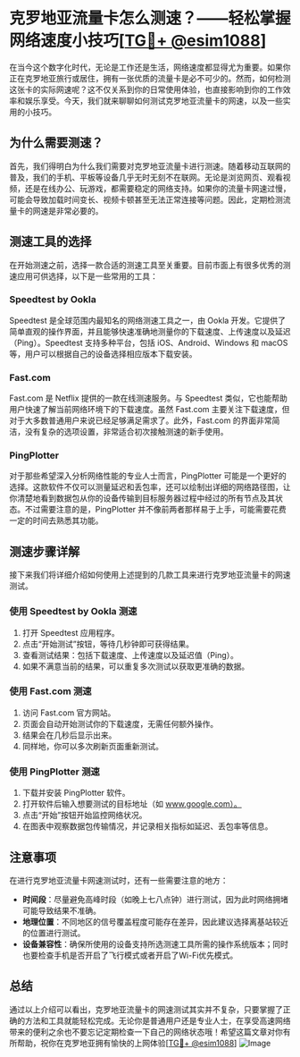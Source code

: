 # 克罗地亚流量卡怎么测速？——轻松掌握网络速度小技巧[[TG💪+ @esim1088](https://t.me/s/esim1088)]

在当今这个数字化时代，无论是工作还是生活，网络速度都显得尤为重要。如果你正在克罗地亚旅行或居住，拥有一张优质的流量卡是必不可少的。然而，如何检测这张卡的实际网速呢？这不仅关系到你的日常使用体验，也直接影响到你的工作效率和娱乐享受。今天，我们就来聊聊如何测试克罗地亚流量卡的网速，以及一些实用的小技巧。

## 为什么需要测速？

首先，我们得明白为什么我们需要对克罗地亚流量卡进行测速。随着移动互联网的普及，我们的手机、平板等设备几乎无时无刻不在联网。无论是浏览网页、观看视频，还是在线办公、玩游戏，都需要稳定的网络支持。如果你的流量卡网速过慢，可能会导致加载时间变长、视频卡顿甚至无法正常连接等问题。因此，定期检测流量卡的网速是非常必要的。

## 测速工具的选择

在开始测速之前，选择一款合适的测速工具至关重要。目前市面上有很多优秀的测速应用可供选择，以下是一些常用的工具：

### Speedtest by Ookla

Speedtest 是全球范围内最知名的网络测速工具之一，由 Ookla 开发。它提供了简单直观的操作界面，并且能够快速准确地测量你的下载速度、上传速度以及延迟（Ping）。Speedtest 支持多种平台，包括 iOS、Android、Windows 和 macOS 等，用户可以根据自己的设备选择相应版本下载安装。

### Fast.com

Fast.com 是 Netflix 提供的一款在线测速服务。与 Speedtest 类似，它也能帮助用户快速了解当前网络环境下的下载速度。虽然 Fast.com 主要关注下载速度，但对于大多数普通用户来说已经足够满足需求了。此外，Fast.com 的界面非常简洁，没有复杂的选项设置，非常适合初次接触测速的新手使用。

### PingPlotter

对于那些希望深入分析网络性能的专业人士而言，PingPlotter 可能是一个更好的选择。这款软件不仅可以测量延迟和丢包率，还可以绘制出详细的网络路径图，让你清楚地看到数据包从你的设备传输到目标服务器过程中经过的所有节点及其状态。不过需要注意的是，PingPlotter 并不像前两者那样易于上手，可能需要花费一定的时间去熟悉其功能。

## 测速步骤详解

接下来我们将详细介绍如何使用上述提到的几款工具来进行克罗地亚流量卡的网速测试。

### 使用 Speedtest by Ookla 测速

1. 打开 Speedtest 应用程序。
2. 点击“开始测试”按钮，等待几秒钟即可获得结果。
3. 查看测试结果：包括下载速度、上传速度以及延迟值（Ping）。
4. 如果不满意当前的结果，可以重复多次测试以获取更准确的数据。

### 使用 Fast.com 测速

1. 访问 Fast.com 官方网站。
2. 页面会自动开始测试你的下载速度，无需任何额外操作。
3. 结果会在几秒后显示出来。
4. 同样地，你可以多次刷新页面重新测试。

### 使用 PingPlotter 测速

1. 下载并安装 PingPlotter 软件。
2. 打开软件后输入想要测试的目标地址（如 www.google.com）。
3. 点击“开始”按钮开始监控网络状况。
4. 在图表中观察数据包传输情况，并记录相关指标如延迟、丢包率等信息。

## 注意事项

在进行克罗地亚流量卡网速测试时，还有一些需要注意的地方：

- **时间段**：尽量避免高峰时段（如晚上七八点钟）进行测试，因为此时网络拥堵可能导致结果不准确。
- **地理位置**：不同地区的信号覆盖程度可能存在差异，因此建议选择离基站较近的位置进行测试。
- **设备兼容性**：确保所使用的设备支持所选测速工具所需的操作系统版本；同时也要检查手机是否开启了飞行模式或者开启了Wi-Fi优先模式。

## 总结

通过以上介绍可以看出，克罗地亚流量卡的网速测试其实并不复杂，只要掌握了正确的方法和工具就能轻松完成。无论你是普通用户还是专业人士，在享受高速网络带来的便利之余也不要忘记定期检查一下自己的网络状态哦！希望这篇文章对你有所帮助，祝你在克罗地亚拥有愉快的上网体验[[TG💪+ @esim1088](https://t.me/s/esim1088)] ![Image](https://i.postimg.cc/4NQfJmqS/Snipaste-2025-05-13-00-14-12.png)